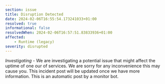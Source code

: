 ```yaml
---
section: issue
title: Disruption Detected
date: 2024-02-06T16:55:54.173241033+01:00
resolved: true
informational: false
resolvedWhen: 2024-02-06T16:57:51.83833936+01:00
affected:
    - Runtime (legacy)
severity: disrupted
---
```

*Investigating* - We are investigating a potential issue that might affect the uptime of one our of services. We are sorry for any inconvenience this may cause you. This incident post will be updated once we have more information.
This is an automatic post by a monitor bot.